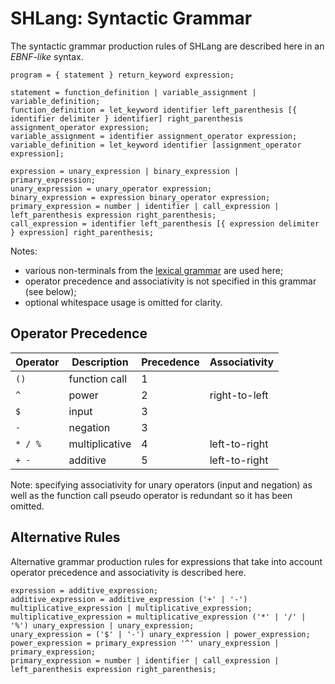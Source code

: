 # SHLang: Syntactic Grammar

The syntactic grammar production rules of SHLang are described here in an *EBNF-like* syntax.
```ebnf
program = { statement } return_keyword expression;

statement = function_definition | variable_assignment | variable_definition;
function_definition = let_keyword identifier left_parenthesis [{ identifier delimiter } identifier] right_parenthesis assignment_operator expression;
variable_assignment = identifier assignment_operator expression;
variable_definition = let_keyword identifier [assignment_operator expression];

expression = unary_expression | binary_expression | primary_expression;
unary_expression = unary_operator expression;
binary_expression = expression binary_operator expression;
primary_expression = number | identifier | call_expression | left_parenthesis expression right_parenthesis;
call_expression = identifier left_parenthesis [{ expression delimiter } expression] right_parenthesis;
```

Notes:
- various non-terminals from the [lexical grammar](lexical_grammar.md) are used here;
- operator precedence and associativity is not specified in this grammar (see below);
- optional whitespace usage is omitted for clarity.

## Operator Precedence
Operator | Description    | Precedence | Associativity
---------|----------------|------------|--------------
`()`     | function call  | 1          |
`^`      | power          | 2          | right-to-left
`$`      | input          | 3          |
`-`      | negation       | 3          |
`* / %`  | multiplicative | 4          | left-to-right
`+ -`    | additive       | 5          | left-to-right

Note: specifying associativity for unary operators (input and negation) as well as the function call pseudo operator is redundant so it has been omitted.

## Alternative Rules
Alternative grammar production rules for expressions that take into account operator precedence and associativity is described here.

```ebnf
expression = additive_expression;
additive_expression = additive_expression ('+' | '-') multiplicative_expression | multiplicative_expression;
multiplicative_expression = multiplicative_expression ('*' | '/' | '%') unary_expression | unary_expression;
unary_expression = ('$' | '-') unary_expression | power_expression;
power_expression = primary_expression '^' unary_expression | primary_expression;
primary_expression = number | identifier | call_expression | left_parenthesis expression right_parenthesis;
```
